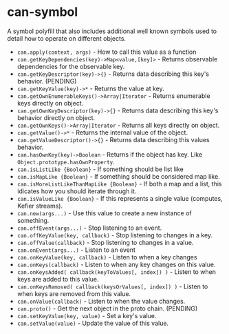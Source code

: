 # can-symbol


A symbol polyfill that also includes additional well known symbols used to detail how to operate on different objects.

- `can.apply(context, args)` - How to call this value as a function
- `can.getKeyDependencies(key)->Map<value,[key]>` - Returns observable dependencies for the observable key.
- `can.getKeyDescriptor(key)->{}` - Returns data describing this key's behavior. (PENDING)
- `can.getKeyValue(key)->*` - Returns the value at key.
- `can.getOwnEnumerableKeys()->Array|Iterator` - Returns enumerable keys directly on object.
- `can.getOwnKeyDescriptor(key)->{}` - Returns data describing this key's behavior directly on object.
- `can.getOwnKeys()->Array|Iterator` - Returns all keys directly on object.
- `can.getValue()->*` - Returns the internal value of the object.
- `can.getValueDescriptor()->{}` - Returns data describing this values behavior.
- `can.hasOwnKey(key)->Boolean` - Returns if the object has key.  Like `Object.prototype.hasOwnProperty`.
- `can.isListLike {Boolean}` - If something should be list like
- `can.isMapLike {Boolean}` - If something should be considered map like.
- `can.isMoreListLikeThanMapLike {Boolean}` - If both a map and a list, this idicates how you should iterate through it.
- `can.isValueLike {Boolean}` - If this represents a single value (computes, Kefier streams).
- `can.new(args...)` - Use this value to create a new instance of something.
- `can.offEvent(args...)` - Stop listening to an event.
- `can.offKeyValue(key, callback)` - Stop listening to changes in a key.
- `can.offValue(callback)` - Stop listening to changes in a value.
- `can.onEvent(args...)` - Listen to an event
- `can.onKeyValue(key, callback)` - Listen to when a key changes
- `can.onKeys(callback)` - Listen to when any key changes on this value.
- `can.onKeysAdded( callback(keyToValues[, index]) )` - Listen to when keys are added to this value.
- `can.onKeysRemoved( callback(keysOrValues[, index]) )` - Listen to when keys are removed from this value.
- `can.onValue(callback)` - Listen to when the value changes.
- `can.proto()` - Get the next object in the proto chain.  (PENDING)
- `can.setKeyValue(key, value)` - Set a key's value.
- `can.setValue(value)` - Update the value of this value.
